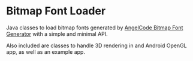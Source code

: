# Bitmap Font Loader

Java classes to load bitmap fonts generated by [AngelCode Bitmap Font Generator](http://www.angelcode.com/products/bmfont/) with a simple and minimal API.

Also included are classes to handle 3D rendering in and Android OpenGL app, as well as an example app.
